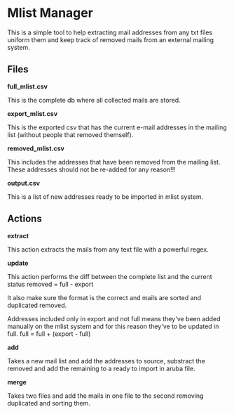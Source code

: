 Mlist Manager
=============

This is a simple tool to help extracting mail addresses from any txt files
uniform them and keep track of removed mails from an external mailing system.

Files
-----

**full_mlist.csv**

This is the complete db where all collected mails are stored.

**export_mlist.csv**

This is the exported csv  that has the current e-mail addresses in the mailing
list (without people that removed themself).

**removed_mlist.csv**

This includes the addresses that have been removed from the mailing list.
These addresses should not be re-added for any reason!!!

**output.csv**

This is a list of new addresses ready to be imported in mlist system.

Actions
-------

**extract**

This action extracts the mails from any text file with a powerful regex.

**update**

This action performs the diff between the complete list and the current
status removed = full - export

It also make sure the format is the correct and mails are sorted and
duplicated removed.

Addresses included only in export and not full  means they've been added
manually on the mlist system and for this reason they've to be updated in
full. full = full + (export - full)

**add**

Takes a new mail list and add the addresses to source, substract the
removed and add the remaining to a ready to import in aruba file.

**merge**

Takes two files and add the mails in one file to the second removing
duplicated and sorting them.
